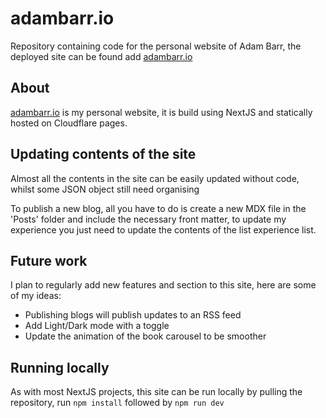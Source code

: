 # adambarr.io

Repository containing code for the personal website of Adam Barr, the deployed site can be found add [adambarr.io](https://adambarr.io)

## About

[adambarr.io](https://adambarr.io) is my personal website, it is build using NextJS and statically hosted on Cloudflare pages.

## Updating contents of the site

Almost all the contents in the site can be easily updated without code, whilst some JSON object still need organising 

To publish a new blog, all you have to do is create a new MDX file in the 'Posts' folder and include the necessary front matter, to update my experience you just need to update the contents of the list experience list.

## Future work

I plan to regularly add new features and section to this site, here are some of my ideas:
- Publishing blogs will publish updates to an RSS feed
- Add Light/Dark mode with a toggle
- Update the animation of the book carousel to be smoother

## Running locally

As with most NextJS projects, this site can be run locally by pulling the repository, run `npm install` followed by `npm run dev`
